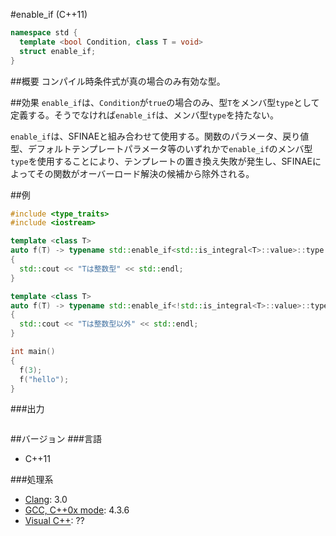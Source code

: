 #enable_if (C++11)
```cpp
namespace std {
  template <bool Condition, class T = void>
  struct enable_if;
}
```

##概要
コンパイル時条件式が真の場合のみ有効な型。


##効果
`enable_if`は、`Condition`が`true`の場合のみ、型`T`をメンバ型`type`として定義する。そうでなければ`enable_if`は、メンバ型`type`を持たない。


`enable_if`は、SFINAEと組み合わせて使用する。関数のパラメータ、戻り値型、デフォルトテンプレートパラメータ等のいずれかで`enable_if`のメンバ型`type`を使用することにより、テンプレートの置き換え失敗が発生し、SFINAEによってその関数がオーバーロード解決の候補から除外される。


##例
```cpp
#include <type_traits>
#include <iostream>

template <class T>
auto f(T) -> typename std::enable_if<std::is_integral<T>::value>::type
{
  std::cout << "Tは整数型" << std::endl;
}

template <class T>
auto f(T) -> typename std::enable_if<!std::is_integral<T>::value>::type
{
  std::cout << "Tは整数型以外" << std::endl;
}

int main()
{
  f(3);
  f("hello");
}
```

###出力
```
```

##バージョン
###言語
- C++11

###処理系
- [Clang](/implementation#clang.md): 3.0
- [GCC, C++0x mode](/implementation#gcc.md): 4.3.6
- [Visual C++](/implementation#visual_cpp.md): ??


